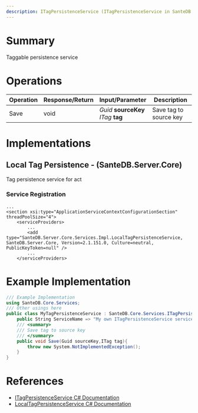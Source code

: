 ```yaml
---
description: ITagPersistenceService (ITagPersistenceService in SanteDB.Core.Api)
---
```


# Summary
Taggable persistence service

# Operations

|Operation|Response/Return|Input/Parameter|Description|
|-|-|-|-|
|Save|void|*Guid* **sourceKey**<br/>*ITag* **tag**|Save tag to source key|

# Implementations


## Local Tag Persistence - (SanteDB.Server.Core)
Tag persistence service for act

### Service Registration
```markup
...
<section xsi:type="ApplicationServiceContextConfigurationSection" threadPoolSize="4">
	<serviceProviders>
		...
		<add type="SanteDB.Server.Core.Services.Impl.LocalTagPersistenceService, SanteDB.Server.Core, Version=2.1.151.0, Culture=neutral, PublicKeyToken=null" />
		...
	</serviceProviders>
```
# Example Implementation
```csharp
/// Example Implementation
using SanteDB.Core.Services;
/// Other usings here
public class MyTagPersistenceService : SanteDB.Core.Services.ITagPersistenceService { 
	public String ServiceName => "My own ITagPersistenceService service";
	/// <summary>
	/// Save tag to source key
	/// </summary>
	public void Save(Guid sourceKey,ITag tag){
		throw new System.NotImplementedException();
	}
}
```

# References

* [ITagPersistenceService C# Documentation](http://santesuite.org/assets/doc/net/html/T_SanteDB_Core_Services_ITagPersistenceService.htm)
* [LocalTagPersistenceService C# Documentation](http://santesuite.org/assets/doc/net/html/T_SanteDB_Server_Core_Services_Impl_LocalTagPersistenceService.htm)
